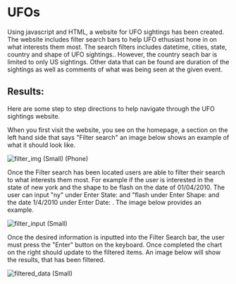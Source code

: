 # UFOs
Using javascript and HTML, a website for UFO sightings has been created. The website includes filter search bars to help UFO ethusiast hone in on what interests them most. The search filters includes datetime, cities, state, country and shape of UFO sightings.. However, the country seach bar is limited to only US sightings. Other data that can be found are duration of the sightings as well as comments of what was being seen at the given event.

## Results:
  Here are some step to step directions to help navigate through the UFO sightings website.

  When you first visit the website, you see on the homepage, a section on the left hand side that says "Filter search" an image below shows an example of what it should look like. 

![filter_img (Small) (Phone)](https://user-images.githubusercontent.com/117749494/219172341-f04f6063-64e4-4230-a150-bb9624e2fcec.PNG)

Once the Filter search has been located users are able to filter their search to what interests them most. For example if the user is interested in the state of new york and the shape to be flash on the date of 01/04/2010. The user can input "ny" under Enter State: and "flash under Enter Shape: and the date 1/4/2010 under Enter Date: .
The image below provides an example.

![filter_input (Small)](https://user-images.githubusercontent.com/117749494/219172951-639cb5a1-7e2d-4aad-b2cf-eda407f35a46.PNG)

Once the desired information is inputted into the Filter Search bar, the user must press the "Enter" button on the keyboard. Once completed the chart on the right should update to the filtered items. An image below will show the results, that has been filtered. 

![filtered_data (Small)](https://user-images.githubusercontent.com/117749494/219175509-062841fc-ad35-4c5b-b37e-1b91f3d3f694.PNG)

